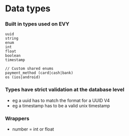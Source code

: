 # Data types

### Built in types used on EVY

```
uuid
string
enum
int
float
boolean
timestamp

// Custom shared enums
payment_method (card|cash|bank)
os (ios|android)
```

### Types have strict validation at the database level

-   eg a uuid has to match the format for a UUID V4
-   eg a timestamp has to be a valid unix timestamp

### Wrappers

-   number = int or float
